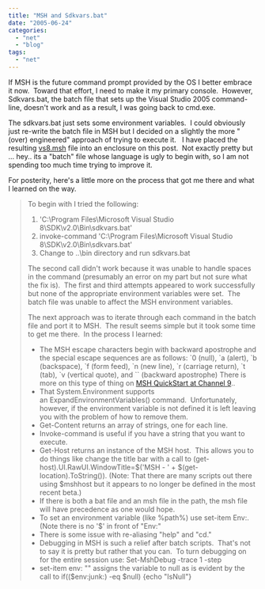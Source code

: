 ```yaml
---
title: "MSH and Sdkvars.bat"
date: "2005-06-24"
categories: 
  - "net"
  - "blog"
tags: 
  - "net"
---
```


If MSH is the future command prompt provided by the OS I better embrace it now.  Toward that effort, I need to make it my primary console.  However, Sdkvars.bat, the batch file that sets up the Visual Studio 2005 command-line, doesn't work and as a result, I was going back to cmd.exe.

The sdkvars.bat just sets some environment variables.  I could obviously just re-write the batch file in MSH but I decided on a slightly the more "(over) engineered" approach of trying to execute it.   I have placed the resulting [vs8.msh](/wp-content/uploads/binary/71e874ab-b8b9-4ec6-9523-4cdb02db84d3/vs8.zip) file into an enclosure on this post.  Not exactly pretty but ... hey.. its a "batch" file whose language is ugly to begin with, so I am not spending too much time trying to improve it.

For posterity, here's a little more on the process that got me there and what I learned on the way.

> To begin with I tried the following:
> 
> 1. 'C:\\Program Files\\Microsoft Visual Studio 8\\SDK\\v2.0\\Bin\\sdkvars.bat'
> 2. invoke-command 'C:\\Program Files\\Microsoft Visual Studio 8\\SDK\\v2.0\\Bin\\sdkvars.bat'
> 3. Change to ..\\bin directory and run sdkvars.bat
> 
> The second call didn't work because it was unable to handle spaces in the command (presumably an error on my part but not sure what the fix is).  The first and third attempts appeared to work successfully but none of the appropriate environment variables were set.  The batch file was unable to affect the MSH environment variables.
> 
> The next approach was to iterate through each command in the batch file and port it to MSH.  The result seems simple but it took some time to get me there.  In the process I learned:
> 
> - The MSH escape characters begin with backward apostrophe and the special escape sequences are as follows: \`0 (null), \`a (alert), \`b (backspace), \`f (form feed), \`n (new line), \`r (carriage return), \`t (tab), \`v (vertical quote), and \`\` (backward apostrophe) There is more on this type of thing on [MSH QuickStart at Channel 9](https://channel9.msdn.com/wiki/default.aspx/Channel9.MSHQuickStart)..
> - That System.Environment supports an ExpandEnvironmentVariables() command.  Unfortunately, however, if the environment variable is not defined it is left leaving you with the problem of how to remove them.
> - Get-Content returns an array of strings, one for each line.
> - Invoke-command is useful if you have a string that you want to execute.
> - Get-Host returns an instance of the MSH host.  This allows you to do things like change the title bar with a call to (get-host).UI.RawUI.WindowTitle=$('MSH - ' + $(get-location).ToString()). (Note: That there are many scripts out there using $mshhost but it appears to no longer be defined in the most recent beta.)
> - If there is both a bat file and an msh file in the path, the msh file will have precedence as one would hope.
> - To set an environment variable (like %path%) use set-item Env:.  (Note there is no '$' in front of "Env:"
> - There is some issue with re-aliasing "help" and "cd."
> - Debugging in MSH is such a relief after batch scripts.  That's not to say it is pretty but rather that you can.  To turn debugging on for the entire session use: Set-MshDebug -trace 1 -step
> - set-item env: "" assigns the variable to null as is evident by the call to if(($env:junk:) -eq $null) {echo "IsNull"}
